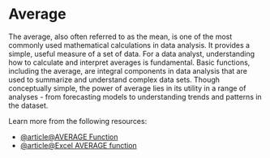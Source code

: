 # Average 

The average, also often referred to as the mean, is one of the most commonly used mathematical calculations in data analysis. It provides a simple, useful measure of a set of data. For a data analyst, understanding how to calculate and interpret averages is fundamental. Basic functions, including the average, are integral components in data analysis that are used to summarize and understand complex data sets. Though conceptually simple, the power of average lies in its utility in a range of analyses - from forecasting models to understanding trends and patterns in the dataset.

Learn more from the following resources:

- [@article@AVERAGE Function](https://support.microsoft.com/en-gb/office/average-function-047bac88-d466-426c-a32b-8f33eb960cf6)
- [@article@Excel AVERAGE function](https://www.w3schools.com/excel/excel_average.php)